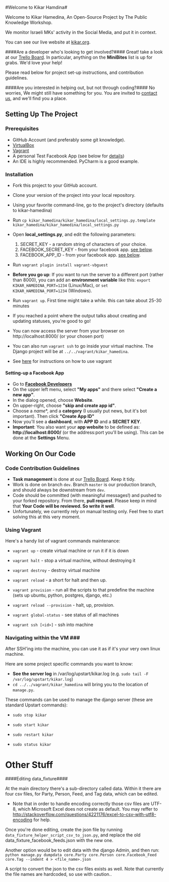 
#Welcome to Kikar Hamdina#

Welcome to Kikar Hamedina, An Open-Source Project by The Public Knowledge Workshop.
 
We monitor Israeli MKs' activity in the Social Media, and put it in context.

You can see our live website at [kikar.org](http://www.kikar.org).


####Are a developer who's looking to get involved?####
Great! take a look at our [Trello Board](https://trello.com/b/gJFDhaJa/kikar-hamedina). In particular, 
anything on the **MiniBites** list is up for grabs. We'd love your help!

Please read below for project set-up instructions, and contribution guidelines.


####Are you interested in helping out, but not through coding?####
No worries, We might still have something for you. You are invited to 
<a href="mailto:yotammanor@gmail.com?subject='I Want to Help with Kikar Hamedina'">contact us</a>, and we'll find you a place.

## Setting Up The Project ##

### Prerequisites ###

* GitHub Account (and preferably some git knowledge).
* [VirtualBox](https://www.virtualbox.org/wiki/Downloads)
* [Vagrant](https://www.vagrantup.com/downloads.html)
* A personal Test Facebook App (see below for [details](#fb-app-instruction))
* An IDE is highly recommended. PyCharm is a good example.

### Installation ###

* Fork this project to your GitHub account.
* Clone your version of the project into your local repository.
* Using your favorite command-line, go to the project's directory (defaults to kikar-hamedina)
* Run `cp kikar_hamedina/kikar_hamedina/local_settings.py.template kikar_hamedina/kikar_hamedina/local_settings.py`
* Open **local_settings.py**, and edit the following parameters:

  1. SECRET_KEY - a random string of characters of your choice.
  2. FACEBOOK_SECRET_KEY - from your facebook app. [see below](#fb-app-instruction).
  3. FACEBOOK_APP_ID  - from your facebook app. [see below](#fb-app-instruction).

* Run `vagrant plugin install vagrant-vbguest`


* **Before you go up**: If you want to run the server to a different port (rather than 8000), you can add an 
**environment variable** like this: `export KIKAR_HAMEDINA_PORT=1234` (Linux/Mac),  or `set KIKAR_HAMEDINA_PORT=1234` (Windows).  

* Run `vagrant up`. First time might take a while. this can take about 25-30 minutes

* If you reached a point where the output talks about creating and updating statuses, you're good to go!

* You can now access the server from your browser on http://localhost:8000/ (or your chosen port)

* You can also run `vagrant ssh` to go inside your virtual machine. The Django project will be 
at `../../vagrant/kikar_hamedina`.

* See [here](#vagrant-instructions) for instructions on how to use vagrant

#### Setting-up a Facebook App <a name="fb-app-instruction"></a> ####

* Go to **[Facebook Developers](https://developers.facebook.com/)**
* On the upper left menu, select **"My apps"** and there select **"Create a new app"**.
* In the dialog opened, choose **Website**.
* On upper-right, choose **"skip and create app id"**.
* Choose a *name**, and a **category** (I usually put news, but it's bot important). Then click **"Create App ID"**
* Now you'll see a **dashboard**, with **APP ID** and a **SECRET KEY**.
* **Important**: You also want your **app website** to be defined as: **http://localhost:8000/** (or the address:port you'll
 be using). This can be done at the **Settings** Menu.


## Working On Our Code ##

### Code Contribution Guidelines ###
 
 * **Task management** is done at our [Trello Board](https://trello.com/b/gJFDhaJa/kikar-hamedina). Keep it tidy.
 * Work is done on branch `dev`. Branch `master` is our production branch, and should always be downstream from `dev`.
 * Code should be committed (with meaningful messages!) and pushed to your forked repository. From there, 
 **pull request**. Please keep in mind that **Your Code will be reviewed. So write it well**.
 * Unfortunately, we currently rely on manual testing only. Feel free to start solving this at this very moment.
 
### Using Vagrant <a name="vagrant-instructions"></a> ###

Here's a handy list of vagrant commands maintenance:

* `vagrant up` - create virtual machine or run it if it is down

* `vagrant halt` - stop a virtual machine, without destroying it

* `vagrant destroy` - destroy virtual machine

* `vagrant reload` - a short for halt and then up.

* `vagrant provision` - run all the scripts to that predefine the machine (sets up ubuntu, python, postgres, django, etc.)

* `vagrant reload --provision` - halt, up, provision.

* `vagrant global-status` - see status of all machines

* `vagrant ssh [<id>]`  - ssh into machine


### Navigating within the VM <a name="vagrant-instructions"></a>###

After SSH'ing into the machine, you can use it as if it's your very own linux machine.

Here are some project specific commands you want to know:
* **See the server log** in /var/log/upstart/kikar.log (e.g. ``sudo tail -F /var/log/upstart/kikar.log``)
* `cd ../../vagrant/kikar_hamedina` will bring you to the location of `manage.py`.

These commands can be used to manage the django server (these are standard Upstart commands):

* `sudo stop kikar`

* `sudo start kikar`

* `sudo restart kikar`

* `sudo status kikar`

# Other Stuff #
####Editing data_fixture####

At the main directory there's a sub-directory called data. Within it there are four csv files, 
for Party, Person, Feed, and Tag data, which can be edited.

* Note that in order to handle encoding correctly those csv files are UTF-8, which Microsoft Excel does not create as
 default. You may reffer to http://stackoverflow.com/questions/4221176/excel-to-csv-with-utf8-encoding for help.

Once you're done editing, create the json file by running ``data_fixture_helper_script_csv_to_json.py``, and replace 
the old data_fixture_facebook_feeds.json with the new one.

Another option would be to edit data with the django Admin, and then run:
``python manage.py dumpdata core.Party core.Person core.Facebook_Feed core.Tag --indent 4 > <file_name>.json``

A script to convert the json to the csv files exists as well. Note that currently the file names are hardcoded, 
so use with caution..
